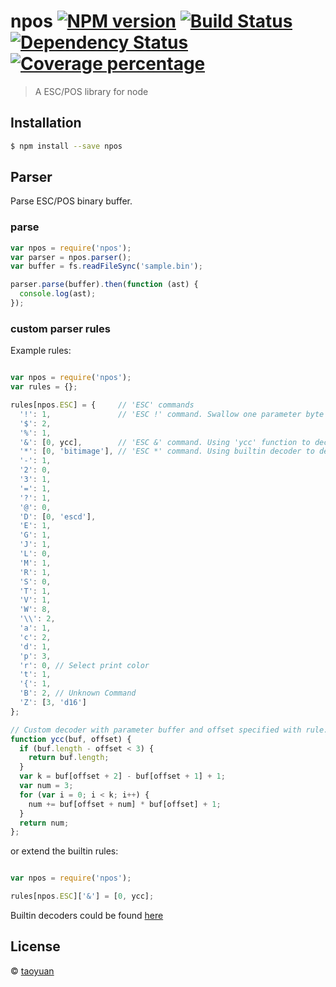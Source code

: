 # npos [![NPM version][npm-image]][npm-url] [![Build Status][travis-image]][travis-url] [![Dependency Status][daviddm-image]][daviddm-url] [![Coverage percentage][coveralls-image]][coveralls-url]
> A ESC/POS library for node

## Installation

```sh
$ npm install --save npos
```

## Parser

Parse ESC/POS binary buffer.

### parse
```js
var npos = require('npos');
var parser = npos.parser();
var buffer = fs.readFileSync('sample.bin');

parser.parse(buffer).then(function (ast) {
  console.log(ast);
});
```

### custom parser rules

Example rules:

```js

var npos = require('npos');
var rules = {};

rules[npos.ESC] = {     // 'ESC' commands
  '!': 1,               // 'ESC !' command. Swallow one parameter byte
  '$': 2,           
  '%': 1,
  '&': [0, ycc],        // 'ESC &' command. Using 'ycc' function to decode from offset 0
  '*': [0, 'bitimage'], // 'ESC *' command. Using builtin decoder to decode from offset 0.
  '-': 1,
  '2': 0,
  '3': 1,
  '=': 1,
  '?': 1,
  '@': 0,
  'D': [0, 'escd'],
  'E': 1,
  'G': 1,
  'J': 1,
  'L': 0,
  'M': 1,
  'R': 1,
  'S': 0,
  'T': 1,
  'V': 1,
  'W': 8,
  '\\': 2,
  'a': 1,
  'c': 2,
  'd': 1,
  'p': 3,
  'r': 0, // Select print color
  't': 1,
  '{': 1,
  'B': 2, // Unknown Command
  'Z': [3, 'd16']
};

// Custom decoder with parameter buffer and offset specified with rule.
function ycc(buf, offset) {
  if (buf.length - offset < 3) {
    return buf.length;
  }
  var k = buf[offset + 2] - buf[offset + 1] + 1;
  var num = 3;
  for (var i = 0; i < k; i++) {
    num += buf[offset + num] * buf[offset] + 1;
  }
  return num;
};

```

or extend the builtin rules: 

```js

var npos = require('npos');

rules[npos.ESC]['&'] = [0, ycc];

```

Builtin decoders could be found [here](lib/parser/splitters.js)


## License

© [taoyuan](towyuan@outlook.com)

[npm-image]: https://badge.fury.io/js/npos.svg
[npm-url]: https://npmjs.org/package/npos
[travis-image]: https://travis-ci.org/taoyuan/npos.svg?branch=master
[travis-url]: https://travis-ci.org/taoyuan/npos
[daviddm-image]: https://david-dm.org/taoyuan/npos.svg?theme=shields.io
[daviddm-url]: https://david-dm.org/taoyuan/npos
[coveralls-image]: https://coveralls.io/repos/taoyuan/npos/badge.svg
[coveralls-url]: https://coveralls.io/r/taoyuan/npos
